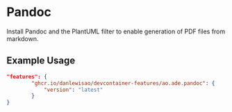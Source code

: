 
# Pandoc

Install Pandoc and the PlantUML filter to enable generation of PDF files from markdown.

## Example Usage

```json
"features": {
        "ghcr.io/danlewisao/devcontainer-features/ao.ade.pandoc": {
            "version": "latest"
        }
}
```
